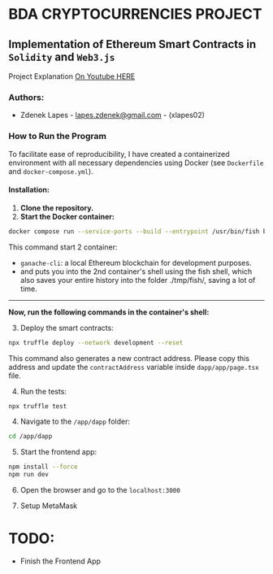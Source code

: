 # BDA CRYPTOCURRENCIES PROJECT

## Implementation of Ethereum Smart Contracts in `Solidity` and `Web3.js`


Project Explanation [On Youtube HERE](https://youtu.be/A-S_tL-pzFk?si=mC-Ezt-f94JnHY3Z)

### Authors:

- Zdenek Lapes - [lapes.zdenek@gmail.com](mailto:lapes.zdenek@gmail.com) - (xlapes02)

### How to Run the Program

To facilitate ease of reproducibility, I have created a containerized environment with all necessary dependencies using Docker (see `Dockerfile` and `docker-compose.yml`).

#### Installation:

1. **Clone the repository.**
2. **Start the Docker container:**

```bash
docker compose run --service-ports --build --entrypoint /usr/bin/fish bda
```

This command start 2 container:

- ``ganache-cli``: a local Ethereum blockchain for development purposes.
- and puts you into the 2nd container's shell using the fish shell, which also saves your entire history into the folder ./tmp/fish/, saving a lot of time.

---
**Now, run the following commands in the container's shell:**

3. Deploy the smart contracts:

```bash
npx truffle deploy --network development --reset
```

[//]: # (This command also generates a new contract address. Please copy this address and update the `.env.development` file's `NEXT_PUBLIC_CONTRACT_ADDRESS` variable.)
This command also generates a new contract address. Please copy this address and update the `contractAddress` variable inside `dapp/app/page.tsx` file.

4. Run the tests:

```bash
npx truffle test
```

4. Navigate to the `/app/dapp` folder:

```bash
cd /app/dapp
```

5. Start the frontend app:

```bash
npm install --force
npm run dev
```

6. Open the browser and go to the `localhost:3000`

7. Setup MetaMask

# TODO:

- Finish the Frontend App
